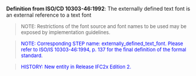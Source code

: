 ﻿**Definition from ISO/CD 10303-46:1992**: The externally defined text font is an external reference to a text font

> <font size="-1">NOTE: Restrictions of the font source and font
		names to be used may be exposed by implementation
		guidelines.</font>

> <font color="#0000FF" size="-1"> NOTE: Corresponding STEP
		name: externally_defined_text_font. Please refer to ISO/IS 10303-46:1994, p.
		137 for the final definition of the formal standard. </font>

> <font color="#0000FF" size="-1">HISTORY: New entity in Release
		IFC2x Edition 2.</font>
